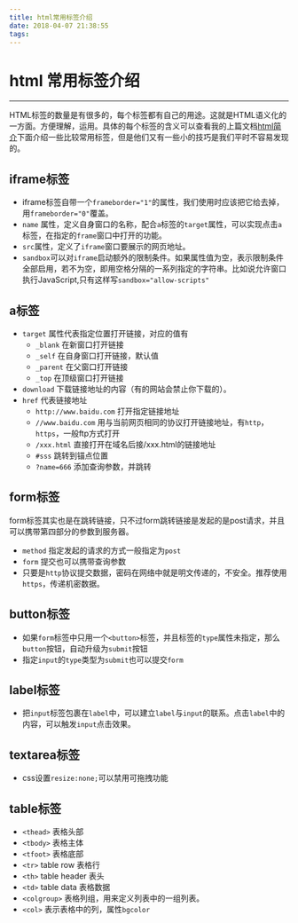 ```yaml
---
title: html常用标签介绍
date: 2018-04-07 21:38:55
tags:
---
```


# html 常用标签介绍

----------

HTML标签的数量是有很多的，每个标签都有自己的用途。这就是HTML语义化的一方面。方便理解，运用。具体的每个标签的含义可以查看我的上篇文档[html简介](https://miracletjf.github.io/2018/04/06/html%E7%AE%80%E4%BB%8B/)下面介绍一些比较常用标签，但是他们又有一些小的技巧是我们平时不容易发现的。

## iframe标签
- iframe标签自带一个`frameborder="1"`的属性，我们使用时应该把它给去掉，用`frameborder="0"`覆盖。
- `name` 属性，定义自身窗口的名称，配合`a`标签的`target`属性，可以实现点击`a`标签，在指定的`frame`窗口中打开的功能。
- `src`属性，定义了`iframe`窗口要展示的网页地址。
- `sandbox`可以对`iframe`启动额外的限制条件。如果属性值为空，表示限制条件全部启用，若不为空，即用空格分隔的一系列指定的字符串。比如说允许窗口执行JavaScript,只有这样写`sandbox="allow-scripts"`
## a标签
- `target` 属性代表指定位置打开链接，对应的值有
	- `_blank` 在新窗口打开链接
	- `_self` 在自身窗口打开链接，默认值
	- `_parent` 在父窗口打开链接
	- `_top` 在顶级窗口打开链接
- `download` 下载链接地址的内容（有的网站会禁止你下载的）。
- `href` 代表链接地址
	- `http://www.baidu.com` 打开指定链接地址
	- `//www.baidu.com` 用与当前网页相同的协议打开链接地址，有`http`，`https`，一般ftp方式打开
	- `/xxx.html` 直接打开在域名后接/xxx.html的链接地址
	- `#sss` 跳转到锚点位置
	- `?name=666` 添加查询参数，并跳转
## form标签
form标签其实也是在跳转链接，只不过form跳转链接是发起的是post请求，并且可以携带第四部分的参数到服务器。

- `method` 指定发起的请求的方式一般指定为`post`
- `form` 提交也可以携带查询参数
- 只要是`http`协议提交数据，密码在网络中就是明文传递的，不安全。推荐使用`https`，传递机密数据。
## button标签
- 如果`form`标签中只用一个`<button>`标签，并且标签的`type`属性未指定，那么`button`按钮，自动升级为`submit`按钮
- 指定`input`的`type`类型为`submit`也可以提交`form`
## label标签
- 把`input`标签包裹在`label`中，可以建立`label`与`input`的联系。点击`label`中的内容，可以触发`input`点击效果。
## textarea标签
- css设置`resize:none;`可以禁用可拖拽功能
## table标签
- `<thead>` 表格头部
- `<tbody>` 表格主体
- `<tfoot>` 表格底部
- `<tr>` table row 表格行
- `<th>` table header 表头
- `<td>` table data 表格数据
- `<colgroup>` 表格列组，用来定义列表中的一组列表。
- `<col>` 表示表格中的列，属性`bgcolor`